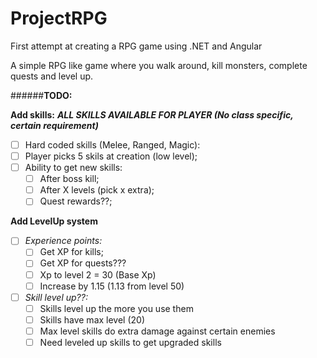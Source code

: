 # ProjectRPG
First attempt at creating a RPG game using .NET and Angular

A simple RPG like game where you walk around, kill monsters, complete quests and level up.

######**TODO:**

**Add skills:**
_**ALL SKILLS AVAILABLE FOR PLAYER (No class specific, certain requirement)**_
* [ ] Hard coded skills (Melee, Ranged, Magic):
* [ ] Player picks 5 skils at creation (low level);
* [ ] Ability to get new skills:
  * [ ] After boss kill;
  * [ ] After X levels (pick x extra);
  * [ ] Quest rewards??;

**Add LevelUp system**
* [ ] _Experience points:_
  * [ ] Get XP for kills;
  * [ ] Get XP for quests???
  * [ ] Xp to level 2 = 30 (Base Xp)
  * [ ] Increase by 1.15 (1.13 from level 50)
* [ ] _Skill level up??:_
  * [ ] Skills level up the more you use them
  * [ ] Skills have max level (20)
  * [ ] Max level skills do extra damage against certain enemies
  * [ ] Need leveled up skills to get upgraded skills
